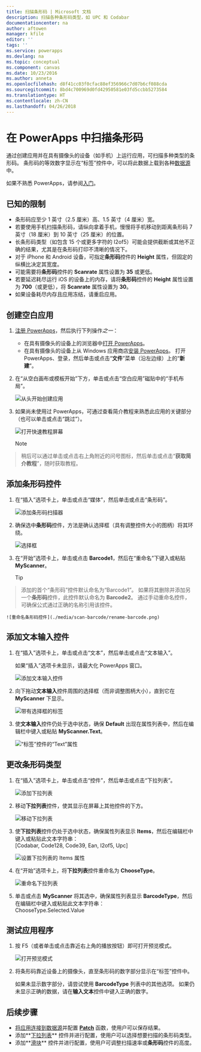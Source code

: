 ```yaml
---
title: 扫描条形码 | Microsoft 文档
description: 扫描各种条形码类型，如 UPC 和 Codabar
documentationcenter: na
author: aftowen
manager: kfile
editor: ''
tags: ''
ms.service: powerapps
ms.devlang: na
ms.topic: conceptual
ms.component: canvas
ms.date: 10/23/2016
ms.author: anneta
ms.openlocfilehash: d8f41cc03f0cfac88ef356966c7d07b6cf088cda
ms.sourcegitcommit: 8bd4c700969d0fd42950581e03fd5ccbb5273584
ms.translationtype: HT
ms.contentlocale: zh-CN
ms.lasthandoff: 04/26/2018
---
```

# <a name="scan-a-barcode-in-powerapps"></a>在 PowerApps 中扫描条形码
通过创建应用并在具有摄像头的设备（如手机）上运行应用，可扫描多种类型的条形码。 条形码的等效数字显示在“标签”控件中，可以将此数据上载到各种[数据源](connections-list.md)中。

如果不熟悉 PowerApps，请参阅[入门](getting-started.md)。

## <a name="known-limitations"></a>已知的限制
* 条形码应至少 1 英寸（2.5 厘米）高、1.5 英寸（4 厘米）宽。
* 若要使用手机扫描条形码，请纵向拿着手机，慢慢将手机移动到距离条形码 7 英寸（18 厘米）到 10 英寸（25 厘米）的位置。
* 长条形码类型（如包含 15 个或更多字符的 I2of5）可能会提供截断或其他不正确的结果，尤其是在条形码打印不清晰的情况下。
* 对于 iPhone 和 Android 设备，可指定**条形码**控件的 **Height** 属性，但固定的纵横比决定其宽度。
* 可能需要将**条形码**控件的 **Scanrate** 属性设置为 **35** 或更低。
* 若要延迟耗尽运行 iOS 的设备上的内存，请将**条形码**控件的 **Height** 属性设置为 **700**（或更低），将 **Scanrate** 属性设置为 **30**。
* 如果设备耗尽内存且应用冻结，请重启应用。

## <a name="create-a-blank-app"></a>创建空白应用
1. [注册 PowerApps](../signup-for-powerapps.md)，然后执行下列操作*之一*：

   * 在具有摄像头的设备上的浏览器中[打开 PowerApps](https://create.powerapps.com/api/start)。
   * 在具有摄像头的设备上从 Windows 应用商店[安装 PowerApps](http://aka.ms/powerappsinstall)。 打开 PowerApps、登录，然后单击或点击“**文件**”菜单（沿左边缘）上的“**新建**”。

2. 在“从空白画布或模板开始”下方，单击或点击“空白应用”磁贴中的“手机布局”。

    ![从头开始创建应用](./media/scan-barcode/create-from-blank.png)

3. 如果尚未使用过 PowerApps，可通过查看简介教程来熟悉此应用的关键部分（也可以单击或点击“跳过”）。

    ![打开快速教程屏幕](./media/scan-barcode/quick-tour.png)

    > [!NOTE]
> 稍后可以通过单击或点击右上角附近的问号图标，然后单击或点击“**获取简介教程**”，随时获取教程。

## <a name="add-a-barcode-control"></a>添加条形码控件
1. 在“插入”选项卡上，单击或点击“媒体”，然后单击或点击“条形码”。

    ![添加条形码扫描器](./media/scan-barcode/add-scanner.png)

2. 确保选中**条形码**控件，方法是确认选择框（具有调整控件大小的图柄）将其环绕。

    ![选择框](./media/scan-barcode/selection-box.png)

3. 在“开始”选项卡上，单击或点击 **Barcode1**，然后在“重命名”下键入或粘贴 **MyScanner**。

    > [!TIP]
> 添加的首个“条形码”控件默认命名为“Barcode1”。 如果将其删除并添加另一个**条形码**控件，此控件默认命名为 **Barcode2**。 通过手动重命名控件，可确保公式通过正确的名称引用该控件。

    ![重命名条形码控件](./media/scan-barcode/rename-barcode.png)

## <a name="add-a-text-input-control"></a>添加文本输入控件
1. 在“插入”选项卡上，单击或点击“文本”，然后单击或点击“文本输入”。

    如果“插入”选项卡未显示，请最大化 PowerApps 窗口。

    ![添加文本输入控件](./media/scan-barcode/add-text-input.png)

2. 向下拖动**文本输入**控件周围的选择框（而非调整图柄大小），直到它在 **MyScanner** 下显示。

    ![带有选择框的标签](./media/scan-barcode/move-input-text.png)

3. 使**文本输入**控件仍处于选中状态，确保 **Default** 出现在属性列表中，然后在编辑栏中键入或粘贴 **MyScanner.Text**。

    ![“标签”控件的“Text”属性](./media/scan-barcode/default-text.png)

## <a name="change-the-barcode-type"></a>更改条形码类型
1. 在“插入”选项卡上，单击或点击“控件”，然后单击或点击“下拉列表”。

    ![添加下拉列表](./media/scan-barcode/insert-dropdown.png)

2. 移动**下拉列表**控件，使其显示在屏幕上其他控件的下方。

    ![移动下拉列表](./media/scan-barcode/move-dropdown.png)

3. 使**下拉列表**控件仍处于选中状态，确保属性列表显示 **Items**，然后在编辑栏中键入或粘贴此文本字符串：<br>
    [Codabar, Code128, Code39, Ean, I2of5, Upc]

    ![设置下拉列表的 Items 属性](./media/scan-barcode/items-property.png)

4. 在“开始”选项卡上，将**下拉列表**控件重命名为 **ChooseType**。

    ![重命名下拉列表](./media/scan-barcode/rename-dropdown.png)

5. 单击或点击 **MyScanner** 将其选中，确保属性列表显示 **BarcodeType**，然后在编辑栏中键入或粘贴此文本字符串：<br>
    ChooseType.Selected.Value

## <a name="test-the-app"></a>测试应用程序
1. 按 F5（或者单击或点击靠近右上角的播放按钮）即可打开预览模式。

    ![打开预览模式](./media/scan-barcode/open-preview.png)

2. 将条形码靠近设备上的摄像头，直至条形码的数字部分显示在“标签”控件中。

    如果未显示数字部分，请尝试使用 **BarcodeType** 列表中的其他选项。 如果仍未显示正确的数据，请在**输入文本**控件中键入正确的数字。

## <a name="next-steps"></a>后续步骤
* [将应用连接到数据源](add-data-connection.md)并配置 **[Patch](functions/function-patch.md)** 函数，使用户可以保存结果。
* 添加**[下拉列表](controls/control-drop-down.md)** 控件并进行配置，使用户可以选择想要扫描的条形码类型。
* 添加**[滑块](controls/control-slider.md)** 控件并进行配置，使用户可调整扫描速率或**条形码**控件的高度。
